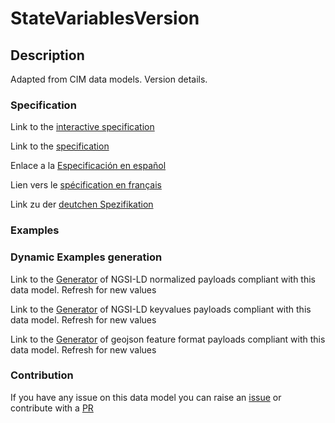 # StateVariablesVersion

## Description 

Adapted from CIM data models. Version details.
### Specification

Link to the [interactive specification](https://swagger.lab.fiware.org/?url=https://smart-data-models.github.io/dataModel.EnergyCIM/StateVariablesVersion/swagger.yaml)

Link to the [specification](https://smart-data-models.github.io/dataModel.EnergyCIM/StateVariablesVersion/doc/spec.md)

Enlace a la [Especificación en español](https://smart-data-models.github.io/dataModel.EnergyCIM/StateVariablesVersion/doc/spec_ES.md)

Lien vers le [spécification en français](https://smart-data-models.github.io/dataModel.EnergyCIM/StateVariablesVersion/doc/spec_FR.md)

Link zu der [deutchen Spezifikation](https://smart-data-models.github.io/dataModel.EnergyCIM/StateVariablesVersion/doc/spec_DE.md)
### Examples
### Dynamic Examples generation

Link to the [Generator](https://smartdatamodels.org/extra/ngsi-ld_generator_v0.92.php?schemaUrl=https://raw.githubusercontent.com/smart-data-models/dataModel.EnergyCIM/master/StateVariablesVersion/schema.json&email=info@smartdatamodels.org) of NGSI-LD normalized payloads compliant with this data model. Refresh for new values

Link to the [Generator](https://smartdatamodels.org/extra/ngsi-ld_generator_keyvalues_v0.92.php?schemaUrl=https://raw.githubusercontent.com/smart-data-models/dataModel.EnergyCIM/master/StateVariablesVersion/schema.json&email=info@smartdatamodels.org) of NGSI-LD keyvalues payloads compliant with this data model. Refresh for new values

Link to the [Generator](https://smartdatamodels.org/extra/geojson_features_generator_v1.0.php?schemaUrl=https://raw.githubusercontent.com/smart-data-models/dataModel.EnergyCIM/master/StateVariablesVersion/schema.json&email=info@smartdatamodels.org) of geojson feature format payloads compliant with this data model. Refresh for new values
### Contribution

 If you have any issue on this data model you can raise an [issue](https://github.com/smart-data-models/dataModel.EnergyCIM/issues)  or contribute with a [PR](https://github.com/smart-data-models/dataModel.EnergyCIM/pulls)